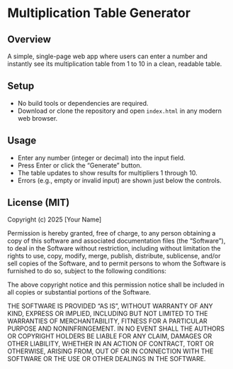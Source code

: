 # Multiplication Table Generator

## Overview
A simple, single-page web app where users can enter a number and instantly see its multiplication table from 1 to 10 in a clean, readable table.

## Setup
- No build tools or dependencies are required.
- Download or clone the repository and open `index.html` in any modern web browser.

## Usage
- Enter any number (integer or decimal) into the input field.
- Press Enter or click the “Generate” button.
- The table updates to show results for multipliers 1 through 10.
- Errors (e.g., empty or invalid input) are shown just below the controls.

## License (MIT)
Copyright (c) 2025 [Your Name]

Permission is hereby granted, free of charge, to any person obtaining a copy of this software and associated documentation files (the “Software”), to deal in the Software without restriction, including without limitation the rights to use, copy, modify, merge, publish, distribute, sublicense, and/or sell copies of the Software, and to permit persons to whom the Software is furnished to do so, subject to the following conditions:

The above copyright notice and this permission notice shall be included in all copies or substantial portions of the Software.

THE SOFTWARE IS PROVIDED “AS IS”, WITHOUT WARRANTY OF ANY KIND, EXPRESS OR IMPLIED, INCLUDING BUT NOT LIMITED TO THE WARRANTIES OF MERCHANTABILITY, FITNESS FOR A PARTICULAR PURPOSE AND NONINFRINGEMENT. IN NO EVENT SHALL THE AUTHORS OR COPYRIGHT HOLDERS BE LIABLE FOR ANY CLAIM, DAMAGES OR OTHER LIABILITY, WHETHER IN AN ACTION OF CONTRACT, TORT OR OTHERWISE, ARISING FROM, OUT OF OR IN CONNECTION WITH THE SOFTWARE OR THE USE OR OTHER DEALINGS IN THE SOFTWARE.